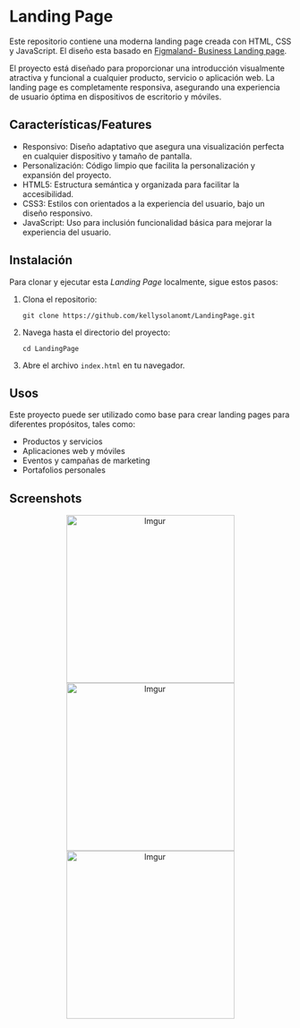 
#  Landing Page

Este repositorio contiene una moderna landing page creada con HTML, CSS y JavaScript. El diseño esta basado en [Figmaland- Business Landing page](https://www.figma.com/community/file/827585162030328694/figmaland-business-landing-page). 

El proyecto está diseñado para proporcionar una introducción visualmente atractiva y funcional a cualquier producto, servicio o aplicación web. La landing page es completamente responsiva, asegurando una experiencia de usuario óptima en dispositivos de escritorio y móviles.



## Características/Features

- Responsivo: Diseño adaptativo que asegura una visualización perfecta en cualquier dispositivo y tamaño de pantalla.
- Personalización: Código limpio que facilita la personalización y expansión del proyecto.
- HTML5: Estructura semántica y organizada para facilitar la accesibilidad.
- CSS3: Estilos con orientados a la experiencia del usuario, bajo un diseño responsivo.
- JavaScript: Uso para inclusión funcionalidad básica para mejorar la experiencia del usuario.


## Instalación

Para clonar y ejecutar esta _Landing Page_ localmente, sigue estos pasos:

1.  Clona el repositorio:

    ```
    git clone https://github.com/kellysolanomt/LandingPage.git
    ```
2. Navega hasta el directorio del proyecto:
    ```
    cd LandingPage
    ```
3. Abre el archivo `index.html` en tu navegador.

    
## Usos

Este proyecto puede ser utilizado como base para crear landing pages para diferentes propósitos, tales como:

- Productos y servicios
- Aplicaciones web y móviles
- Eventos y campañas de marketing
- Portafolios personales


## Screenshots

<p align="center">
  <img src="https://i.imgur.com/iZ2s6IO.jpg" alt="Imgur" height="300">
  <img src="https://i.imgur.com/WKxoIUm.jpg" alt="Imgur" height="300">
  <img src="https://i.imgur.com/dSNasVg.jpg" alt="Imgur" height="300">
</p>






